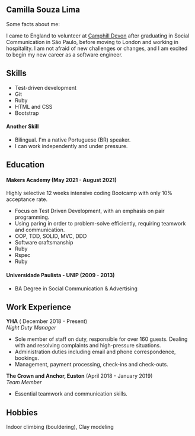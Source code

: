 ## Camilla Souza Lima

Some facts about me:

I came to England to volunteer at <a href="https://www.camphilldevon.org.uk/">Camphill Devon</a> after graduating in Social Communication in São Paulo, before moving to London and working in hospitality. I am not afraid of new challenges or changes, and I am excited to begin my new career as a software engineer.


## Skills

- Test-driven development
- Git
- Ruby
- HTML and CSS
- Bootstrap



#### Another Skill



- Bilingual. I'm a native Portuguese (BR) speaker.
- I can work independently and under pressure.


## Education

#### Makers Academy (May 2021 - August 2021)
Highly selective 12 weeks intensive coding Bootcamp with only 10% acceptance rate.

- Focus on Test Driven Development, with an emphasis on pair programming.
- Using paring in order to problem-solve efficiently, requiring teamwork and communication.
- OOP, TDD, SOLID, MVC, DDD
- Software craftsmanship
- Ruby
- Rspec
- Ruby 


#### Universidade Paulista - UNIP (2009 - 2013)

- BA Degree in Social Communication & Advertising

## Work Experience

**YHA** ( December 2018 - Present)  
_Night Duty Manager_

- Sole member of staff on duty, responsible for over 160 guests. Dealing with and resolving complaints and high-pressure situations.
- Administration duties including email and phone correspondence, bookings.
- Management, payment processing, check-ins and check-outs.

**The Crown and Anchor, Euston** (April 2018 - January 2019)  
_Team Member_

- Essential teamwork and communication skills.

## Hobbies

Indoor climbing (bouldering),
Clay modeling
